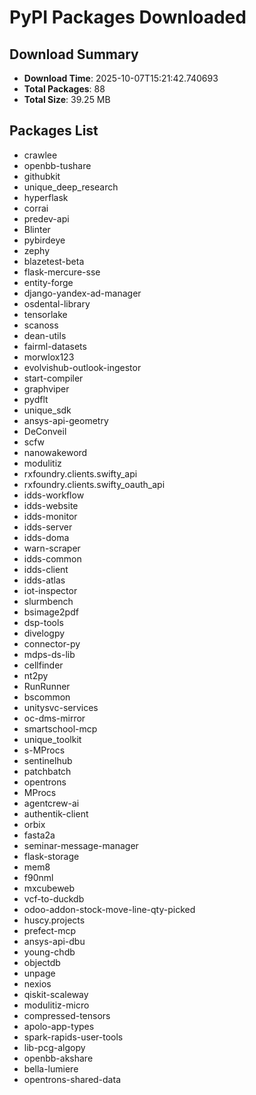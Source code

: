 # PyPI Packages Downloaded

## Download Summary
- **Download Time**: 2025-10-07T15:21:42.740693
- **Total Packages**: 88
- **Total Size**: 39.25 MB

## Packages List
- crawlee
- openbb-tushare
- githubkit
- unique_deep_research
- hyperflask
- corrai
- predev-api
- Blinter
- pybirdeye
- zephy
- blazetest-beta
- flask-mercure-sse
- entity-forge
- django-yandex-ad-manager
- osdental-library
- tensorlake
- scanoss
- dean-utils
- fairml-datasets
- morwlox123
- evolvishub-outlook-ingestor
- start-compiler
- graphviper
- pydflt
- unique_sdk
- ansys-api-geometry
- DeConveil
- scfw
- nanowakeword
- modulitiz
- rxfoundry.clients.swifty_api
- rxfoundry.clients.swifty_oauth_api
- idds-workflow
- idds-website
- idds-monitor
- idds-server
- idds-doma
- warn-scraper
- idds-common
- idds-client
- idds-atlas
- iot-inspector
- slurmbench
- bsimage2pdf
- dsp-tools
- divelogpy
- connector-py
- mdps-ds-lib
- cellfinder
- nt2py
- RunRunner
- bscommon
- unitysvc-services
- oc-dms-mirror
- smartschool-mcp
- unique_toolkit
- s-MProcs
- sentinelhub
- patchbatch
- opentrons
- MProcs
- agentcrew-ai
- authentik-client
- orbix
- fasta2a
- seminar-message-manager
- flask-storage
- mem8
- f90nml
- mxcubeweb
- vcf-to-duckdb
- odoo-addon-stock-move-line-qty-picked
- huscy.projects
- prefect-mcp
- ansys-api-dbu
- young-chdb
- objectdb
- unpage
- nexios
- qiskit-scaleway
- modulitiz-micro
- compressed-tensors
- apolo-app-types
- spark-rapids-user-tools
- lib-pcg-algopy
- openbb-akshare
- bella-lumiere
- opentrons-shared-data
